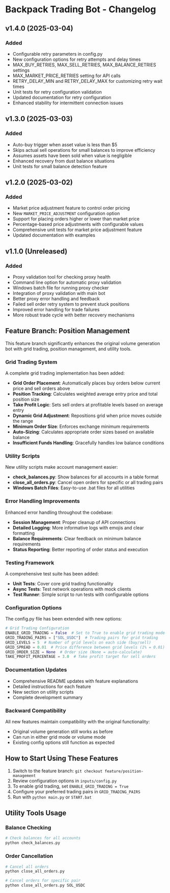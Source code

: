 # Backpack Trading Bot - Changelog

## v1.4.0 (2025-03-04)
### Added
- Configurable retry parameters in config.py
- New configuration options for retry attempts and delay times
- MAX_BUY_RETRIES, MAX_SELL_RETRIES, MAX_BALANCE_RETRIES settings
- MAX_MARKET_PRICE_RETRIES setting for API calls
- RETRY_DELAY_MIN and RETRY_DELAY_MAX for customizing retry wait times
- Unit tests for retry configuration validation
- Updated documentation for retry configuration
- Enhanced stability for intermittent connection issues

## v1.3.0 (2025-03-03)
### Added
- Auto-buy trigger when asset value is less than $5
- Skips actual sell operations for small balances to improve efficiency
- Assumes assets have been sold when value is negligible
- Enhanced recovery from dust balance situations
- Unit tests for small balance detection feature

## v1.2.0 (2025-03-02)
### Added
- Market price adjustment feature to control order pricing
- New `MARKET_PRICE_ADJUSTMENT` configuration option
- Support for placing orders higher or lower than market price
- Percentage-based price adjustments with configurable values
- Comprehensive unit tests for market price adjustment feature
- Updated documentation with examples

## v1.1.0 (Unreleased)
### Added
- Proxy validation tool for checking proxy health
- Command line option for automatic proxy validation
- Windows batch file for running proxy checker
- Integration of proxy validation with main bot
- Better proxy error handling and feedback
- Failed sell order retry system to prevent stuck positions
- Improved error handling for trade failures
- More robust trade cycle with better recovery mechanisms

## Feature Branch: Position Management

This feature branch significantly enhances the original volume generation bot with grid trading, position management, and utility tools.

### Grid Trading System

A complete grid trading implementation has been added:

- **Grid Order Placement**: Automatically places buy orders below current price and sell orders above
- **Position Tracking**: Calculates weighted average entry price and total position size
- **Take Profit Logic**: Sets sell orders at profitable levels based on average entry
- **Dynamic Grid Adjustment**: Repositions grid when price moves outside the range
- **Minimum Order Size**: Enforces exchange minimum requirements
- **Auto-Sizing**: Calculates appropriate order sizes based on available balance
- **Insufficient Funds Handling**: Gracefully handles low balance conditions

### Utility Scripts

New utility scripts make account management easier:

- **check_balances.py**: Show balances for all accounts in a table format
- **close_all_orders.py**: Cancel open orders for specific or all trading pairs
- **Windows Batch Files**: Easy-to-use .bat files for all utilities

### Error Handling Improvements

Enhanced error handling throughout the codebase:

- **Session Management**: Proper cleanup of API connections
- **Detailed Logging**: More informative logs with emojis and clear formatting
- **Balance Requirements**: Clear feedback on minimum balance requirements
- **Status Reporting**: Better reporting of order status and execution

### Testing Framework

A comprehensive test suite has been added:

- **Unit Tests**: Cover core grid trading functionality
- **Async Tests**: Test network operations with mock clients
- **Test Runner**: Simple script to run tests with configurable options

### Configuration Options

The config.py file has been extended with new options:

```python
# Grid Trading Configuration
ENABLE_GRID_TRADING = False  # Set to True to enable grid trading mode
GRID_TRADING_PAIRS = ["SOL_USDC"]  # Trading pairs for grid trading
GRID_LEVELS = 5  # Number of grid levels on each side (buy/sell)
GRID_SPREAD = 0.01  # Price difference between grid levels (1% = 0.01)
GRID_ORDER_SIZE = None  # Order size (None = auto-calculate)
TAKE_PROFIT_PERCENTAGE = 3.0  # Take profit target for sell orders
```

### Documentation Updates

- Comprehensive README updates with feature explanations
- Detailed instructions for each feature
- New section on utility scripts
- Complete development summary

### Backward Compatibility

All new features maintain compatibility with the original functionality:
- Original volume generation still works as before
- Can run in either grid mode or volume mode
- Existing config options still function as expected

## How to Start Using These Features

1. Switch to the feature branch: `git checkout feature/position-management`
2. Review configuration options in `inputs/config.py`
3. To enable grid trading, set `ENABLE_GRID_TRADING = True`
4. Configure your preferred trading pairs in `GRID_TRADING_PAIRS`
5. Run with `python main.py` or `START.bat`

## Utility Tools Usage

### Balance Checking
```bash
# Check balances for all accounts
python check_balances.py
```

### Order Cancellation
```bash
# Cancel all orders
python close_all_orders.py

# Cancel orders for specific pair
python close_all_orders.py SOL_USDC
```